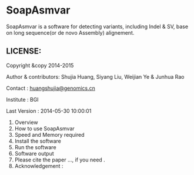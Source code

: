 SoapAsmvar
==========
SoapAsmvar is a software for detecting variants, including Indel & SV, base on long sequence(or de novo Assembly) alignement.

LICENSE: 
--------
Copyright &copy 2014-2015

Author & contributors: Shujia Huang, Siyang Liu, Weijian Ye & Junhua Rao

Contact              : huangshujia@genomics.cn

Institute            : BGI

Last Version         : 2014-05-30 10:00:01

1. Overview
2. How to use SoapAsmvar
3. Speed and Memory required
4. Install the software
5. Run the software
6. Software output 
7. Please cite the paper ..., if you need .
8. Acknowledgement :

